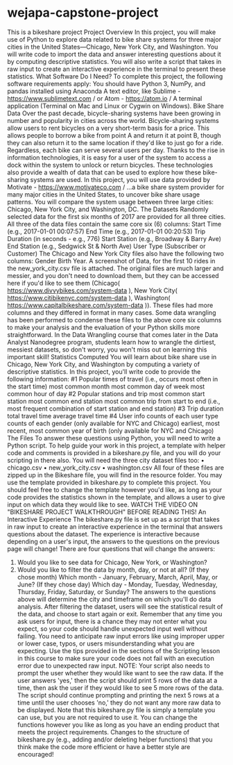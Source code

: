 # wejapa-capstone-project
This is a bikeshare project
Project Overview
In this project, you will make use of Python to explore data related to bike share systems for
three major cities in the United States—Chicago, New York City, and Washington. You will write
code to import the data and answer interesting questions about it by computing descriptive
statistics. You will also write a script that takes in raw input to create an interactive experience in
the terminal to present these statistics.
What Software Do I Need?
To complete this project, the following software requirements apply:
You should have Python 3, NumPy, and pandas installed using Anaconda
A text editor, like Sublime - https://www.sublimetext.com / or Atom - https://atom.io /
A terminal application (Terminal on Mac and Linux or Cygwin on Windows).
Bike Share Data
Over the past decade, bicycle-sharing systems have been growing in number and popularity in
cities across the world. Bicycle-sharing systems allow users to rent bicycles on a very short-term
basis for a price. This allows people to borrow a bike from point A and return it at point B,
though they can also return it to the same location if they'd like to just go for a ride. Regardless,
each bike can serve several users per day.
Thanks to the rise in information technologies, it is easy for a user of the system to access a
dock within the system to unlock or return bicycles. These technologies also provide a wealth of
data that can be used to explore how these bike-sharing systems are used.
In this project, you will use data provided by Motivate - https://www.motivateco.com / ...a bike
share system provider for many major cities in the United States, to uncover bike share usage
patterns. You will compare the system usage between three large cities: Chicago, New York
City, and Washington, DC.
The Datasets
Randomly selected data for the first six months of 2017 are provided for all three cities. All three
of the data files contain the same core six (6) columns:
Start Time (e.g., 2017-01-01 00:07:57)
End Time (e.g., 2017-01-01 00:20:53)
Trip Duration (in seconds - e.g., 776)
Start Station (e.g., Broadway & Barry Ave)
End Station (e.g., Sedgwick St & North Ave)
User Type (Subscriber or Customer)
The Chicago and New York City files also have the following two columns:
Gender
Birth Year.
A screenshot of Data, for the first 10 rides in the new_york_city.csv file is attached.
The original files are much larger and messier, and you don't need to download them, but they
can be accessed here if you'd like to see them
(Chicago( https://www.divvybikes.com/system-data ), New York
City( https://www.citibikenyc.com/system-data ),
Washington( https://www.capitalbikeshare.com/system-data )). These files had more columns
and they differed in format in many cases. Some data wrangling has been performed to
condense these files to the above core six columns to make your analysis and the evaluation of
your Python skills more straightforward. In the Data Wrangling course that comes later in the
Data Analyst Nanodegree program, students learn how to wrangle the dirtiest, messiest
datasets, so don't worry, you won't miss out on learning this important skill!
Statistics Computed
You will learn about bike share use in Chicago, New York City, and Washington by computing a
variety of descriptive statistics. In this project, you'll write code to provide the following
information:
#1 Popular times of travel (i.e., occurs most often in the start time)
most common month
most common day of week
most common hour of day
#2 Popular stations and trip
most common start station
most common end station
most common trip from start to end (i.e., most frequent combination of start station and end
station)
#3 Trip duration
total travel time
average travel time
#4 User info
counts of each user type
counts of each gender (only available for NYC and Chicago)
earliest, most recent, most common year of birth (only available for NYC and Chicago)
The Files
To answer these questions using Python, you will need to write a Python script. To help guide
your work in this project, a template with helper code and comments is provided in a
bikeshare.py file, and you will do your scripting in there also. You will need the three city dataset
files too:
• chicago.csv
• new_york_city.csv
• washington.csv
All four of these files are zipped up in the Bikeshare file, you will find in the resource folder.
You may use the template provided in bikeshare.py to complete this project. You should feel
free to change the template however you'd like, as long as your code provides the statistics
shown in the template, and allows a user to give input on which data they would like to see.
WATCH THE VIDEO ON "BIKESHARE PROJECT WALKTHROUGH" BEFORE READING
THIS!
An Interactive Experience
The bikeshare.py file is set up as a script that takes in raw input to create an interactive
experience in the terminal that answers questions about the dataset. The experience is
interactive because depending on a user's input, the answers to the questions on the previous
page will change! There are four questions that will change the answers:
1. Would you like to see data for Chicago, New York, or Washington?
2. Would you like to filter the data by month, day, or not at all?
(If they chose month) Which month - January, February, March, April, May, or June?
(If they chose day) Which day - Monday, Tuesday, Wednesday, Thursday, Friday, Saturday, or
Sunday?
The answers to the questions above will determine the city and timeframe on which you'll do
data analysis. After filtering the dataset, users will see the statistical result of the data, and
choose to start again or exit.
Remember that any time you ask users for input, there is a chance they may not enter what you
expect, so your code should handle unexpected input well without failing. You need to anticipate
raw input errors like using improper upper or lower case, typos, or users misunderstanding what
you are expecting. Use the tips provided in the sections of the Scripting lesson in this course to
make sure your code does not fail with an execution error due to unexpected raw input.
NOTE: Your script also needs to prompt the user whether they would like want to see the raw
data. If the user answers 'yes,' then the script should print 5 rows of the data at a time, then ask
the user if they would like to see 5 more rows of the data. The script should continue prompting
and printing the next 5 rows at a time until the user chooses 'no,' they do not want any more raw
data to be displayed.
Note that this bikeshare.py file is simply a template you can use, but you are not required to use
it. You can change the functions however you like as long as you have an ending product that
meets the project requirements. Changes to the structure of bikeshare.py (e.g., adding and/or
deleting helper functions) that you think make the code more efficient or have a better style are
encouraged!
